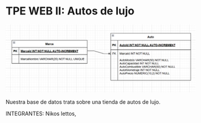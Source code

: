 <h1>TPE WEB II: Autos de lujo</h1>

![Diagrama](<Diagrama Autos.png>)

Nuestra base de datos trata sobre una tienda de autos de lujo.

INTEGRANTES: Nikos lettos, 
